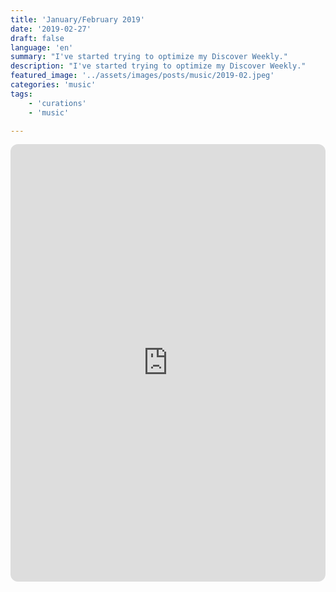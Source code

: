 ```yaml
---
title: 'January/February 2019'
date: '2019-02-27'
draft: false
language: 'en'
summary: "I've started trying to optimize my Discover Weekly."
description: "I've started trying to optimize my Discover Weekly."
featured_image: '../assets/images/posts/music/2019-02.jpeg'
categories: 'music'
tags:
    - 'curations'
    - 'music'

---
```

<!-- @format -->
<iframe
    style="border-radius:12px"
    src="https://open.spotify.com/embed/playlist/3v7H5PRFyIneU7xHsXTSto"
    width="100%"
    height="700"
    frameBorder="0"
    allowfullscreen=""
    allow="
        autoplay;
        clipboard-write;
        encrypted-media;
        fullscreen;
        picture-in-picture
    "
    loading="lazy"
></iframe>
